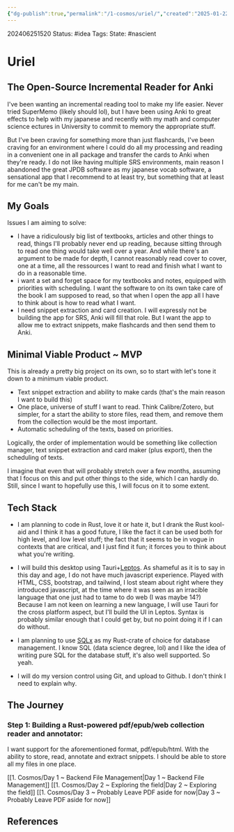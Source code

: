```yaml
---
{"dg-publish":true,"permalink":"/1-cosmos/uriel/","created":"2025-01-22T11:17:14.015-05:00","updated":"2024-07-02T15:20:00.255-04:00"}
---
```



202406251520
Status: #idea
Tags: 
State: #nascient
# Uriel
## The Open-Source Incremental Reader for Anki
I've been wanting an incremental reading tool to make my life easier. Never tried SuperMemo (likely should lol), but I have been using Anki to great effects to help with my japanese and recently with my math and computer science ectures in University to commit to memory the appropriate stuff.

But I've been craving for something more than just flashcards, I've been craving for an environment where I could do all my processing and reading in a convenient one in all package and transfer the cards to Anki when they're ready. I do not like having multiple SRS environments, main reason I abandoned the great JPDB software as my japanese vocab software, a sensational app that I recommend to at least try, but something that at least for me can't be my main.
## My Goals
Issues I am aiming to solve:
- I have a ridiculously big list of textbooks, articles and other things to read, things I'll probably never end up reading, because sitting through to read one thing would take well over a year. And while there's an argument to be made for depth, I cannot reasonably read cover to cover, one at a time, all the ressources I want to read and finish what I want to do in a reasonable time.
- i want a set and forget space for my textbooks and notes, equipped with priorities with scheduling. I want the software to on its own take care of the book I am supposed to read, so that when I open the app all I have to think about is how to read what I want.
- I need snippet extraction and card creation. I will expressly not be building the app for SRS, Anki will fill that role. But I want the app to allow me to extract snippets, make flashcards and then send them to Anki.

## Minimal Viable Product ~ MVP
This is already a pretty big project on its own, so to start with let's tone it down to a minimum viable product. 
- Text snippet extraction and ability to make cards (that's the main reason I want to build this)
- One place, universe of stuff I want to read. Think Calibre/Zotero, but simpler, for a start the ability to store files, read them, and remove them from the collection would be the most important.
- Automatic scheduling of the texts, based on priorities.

Logically, the order of implementation would be something like collection manager, text snippet extraction and card maker (plus export), then the scheduling of texts. 

I imagine that even that will probably stretch over a few months, assuming that I focus on this and put other things to the side, which I can hardly do. Still, since I want to hopefully use this, I will focus on it to some extent.

## Tech Stack
- I am planning to code in Rust, love it or hate it, but I drank the Rust kool-aid and I think it has a good future, I like the fact it can be used both for high level, and low level stuff; the fact that it seems to be in vogue in contexts that are critical, and I just find it fun; it forces you to think about what you're writing.

- I will build this desktop using Tauri+[Leptos](https://book.leptos.dev/). As shameful as it is to say in this day and age, I do not have much javascript experience. Played with HTML, CSS, bootstrap, and tailwind, I lost steam about right where they introduced javascript, at the time where it was seen as an irracible language that one just had to tame to do web (I was maybe 14?) Because I am not keen on learning a new language, I will use Tauri for the cross platform aspect, but I'll build the UI in Leptos. Syntax is probably similar enough that I could get by, but no point doing it if I can do without.

- I am planning to use [SQLx](https://docs.rs/sqlx/latest/sqlx/) as my Rust-crate of choice for database management. I know SQL (data science degree, lol) and I like the idea of writing pure SQL for the database stuff, it's also well supported. So yeah.

- I will do my version control using Git, and upload to Github. I don't think I need to explain why.

## The Journey
### Step 1: Building a Rust-powered pdf/epub/web collection reader and annotator:
I want support for the aforementioned format, pdf/epub/html. With the ability to store, read, annotate and extract snippets. I should be able to store all my files in one place.

[[1. Cosmos/Day 1 ~ Backend File Management\|Day 1 ~ Backend File Management]]
[[1. Cosmos/Day 2 ~ Exploring the field\|Day 2 ~ Exploring the field]]
[[1. Cosmos/Day 3 ~ Probably Leave PDF aside for now\|Day 3 ~ Probably Leave PDF aside for now]]
## References
